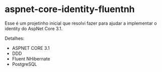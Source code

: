 # aspnet-core-identity-fluentnh
Esse é um projetinho inicial que resolvi fazer para ajudar a implementar o identity do AspNet Core 3.1.

Detalhes:
* ASPNET CORE 3.1
* DDD
* Fluent NHibernate
* PostgreSQL
